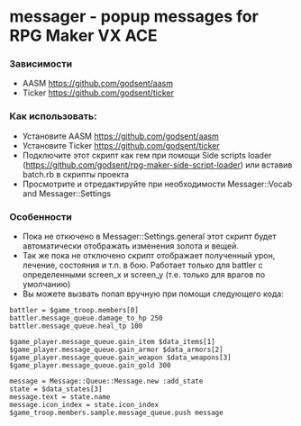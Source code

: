 # messager - popup messages for RPG Maker VX ACE
### Зависимости
- AASM https://github.com/godsent/aasm
- Ticker https://github.com/godsent/ticker

### Как использовать:
- Установите AASM https://github.com/godsent/aasm
- Установите Ticker https://github.com/godsent/ticker
- Подключите этот скрипт как гем при помощи Side scripts loader (https://github.com/godsent/rpg-maker-side-script-loader)
или вставив batch.rb в скрипты проекта
- Просмотрите и отредактируйте при необходимости Messager::Vocab and Messager::Settings

### Особенности
- Пока не откючено в Messager::Settings.general этот скрипт будет автоматически отображать изменения золота и вещей.
- Так же пока не отключено скрипт отображает полученный урон, лечение, состояния и т.п. в бою. Работает только для battler c 
определенными screen_x и screen_y (т.е. только для врагов по умолчанию)
- Вы можете вызвать попап вручную при помощи следующего кода:
```
battler = $game_troop.members[0]
battler.message_queue.damage_to_hp 250
battler.message_queue.heal_tp 100
```
```
$game_player.message_queue.gain_item $data_items[1]
$game_player.message_queue.gain_armor $data_armors[2]
$game_player.message_queue.gain_weapon $data_weapons[3]
$game_player.message_queue.gain_gold 300
```
```
message = Message::Queue::Message.new :add_state
state = $data_states[3]
message.text = state.name
message.icon_index = state.icon_index
$game_troop.members.sample.message_queue.push message
```
